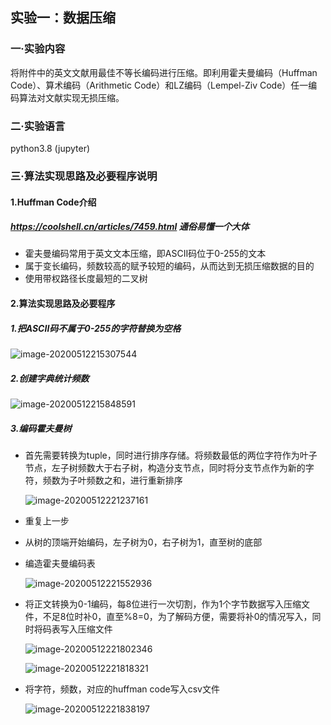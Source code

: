 ## 实验一：数据压缩

### 一·实验内容

​    将附件中的英文文献用最佳不等长编码进行压缩。即利用霍夫曼编码（Huffman Code）、算术编码（Arithmetic Code）和LZ编码（Lempel-Ziv Code）任一编码算法对文献实现无损压缩。

### 二·实验语言

  python3.8 (jupyter)

### 三·算法实现思路及必要程序说明

#### 1.Huffman Code介绍

##### https://coolshell.cn/articles/7459.html 通俗易懂一个大体

- 霍夫曼编码常用于英文文本压缩，即ASCII码位于0-255的文本
- 属于变长编码，频数较高的赋予较短的编码，从而达到无损压缩数据的目的
- 使用带权路径长度最短的二叉树

#### 2.算法实现思路及必要程序

##### 	1.把ASCII码不属于0-255的字符替换为空格

![image-20200512215307544](C:\Users\natur\AppData\Roaming\Typora\typora-user-images\image-20200512215307544.png)

##### 2.创建字典统计频数

![image-20200512215848591](C:\Users\natur\AppData\Roaming\Typora\typora-user-images\image-20200512215848591.png)

##### 3.编码霍夫曼树

- 首先需要转换为tuple，同时进行排序存储。将频数最低的两位字符作为叶子节点，左子树频数大于右子树，构造分支节点，同时将分支节点作为新的字符，频数为子叶频数之和，进行重新排序

  ![image-20200512221237161](C:\Users\natur\AppData\Roaming\Typora\typora-user-images\image-20200512221237161.png)

  

- 重复上一步

- 从树的顶端开始编码，左子树为0，右子树为1，直至树的底部

- 编造霍夫曼编码表

  ![image-20200512221552936](C:\Users\natur\AppData\Roaming\Typora\typora-user-images\image-20200512221552936.png)

  

- 将正文转换为0-1编码，每8位进行一次切割，作为1个字节数据写入压缩文件，不足8位时补0，直至%8=0，为了解码方便，需要将补0的情况写入，同时将码表写入压缩文件

  ![image-20200512221802346](C:\Users\natur\AppData\Roaming\Typora\typora-user-images\image-20200512221802346.png)

  

  ![image-20200512221818321](C:\Users\natur\AppData\Roaming\Typora\typora-user-images\image-20200512221818321.png)

  

- 将字符，频数，对应的huffman code写入csv文件

  ![image-20200512221838197](C:\Users\natur\AppData\Roaming\Typora\typora-user-images\image-20200512221838197.png)

  

  

  

